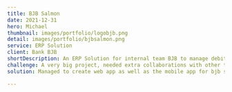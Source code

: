 ```yaml
---
title: BJB Salmon
date: 2021-12-31
hero: Michael
thumbnail: images/portfolio/logobjb.png
detail: images/portfolio/bjbsalmon.png
service: ERP Solution
client: Bank BJB
shortDescription: An ERP Solution for internal team BJB to manage debitur and creditur.
challenge: A very big project, needed extra collaborations with other teams to perform apps in time.
solution: Managed to create web app as well as the mobile app for bjb salmon.

---
```

